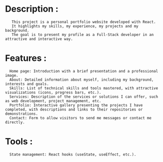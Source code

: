 # Description :
       This project is a personal portfolio website developed with React. 
       It highlights my skills, my experience, my projects and my background.
       The goal is to present my profile as a Full-Stack developer in an attractive and interactive way.


  
# Features :
      Home page: Introduction with a brief presentation and a professional image.
      About: Detailed information about myself, including my background, interests and goals.
      Skills: List of technical skills and tools mastered, with attractive visualizations (icons, progress bars, etc.).
      Services: Description of the services or solutions I can offer, such as web development, project management, etc.
      Portfolio: Interactive gallery presenting the projects I have completed, with descriptions and links to their repositories or demonstrations.
      Contact: Form to allow visitors to send me messages or contact me directly.



# Tools :
      State management: React hooks (useState, useEffect, etc.).
 

